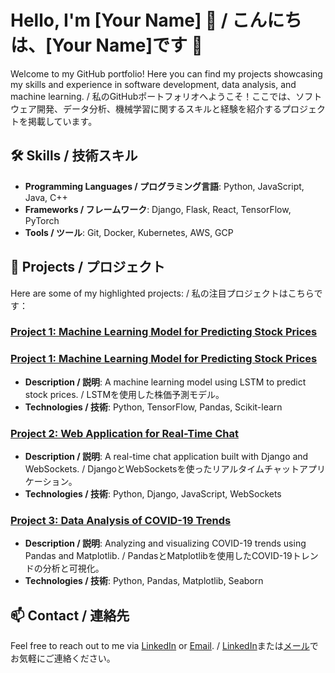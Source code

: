 # Hello, I'm [Your Name] 👋 / こんにちは、[Your Name]です 👋

Welcome to my GitHub portfolio! Here you can find my projects showcasing my skills and experience in software development, data analysis, and machine learning. / 私のGitHubポートフォリオへようこそ！ここでは、ソフトウェア開発、データ分析、機械学習に関するスキルと経験を紹介するプロジェクトを掲載しています。

## 🛠️ Skills / 技術スキル
- **Programming Languages / プログラミング言語**: Python, JavaScript, Java, C++
- **Frameworks / フレームワーク**: Django, Flask, React, TensorFlow, PyTorch
- **Tools / ツール**: Git, Docker, Kubernetes, AWS, GCP

## 🚀 Projects / プロジェクト
Here are some of my highlighted projects: / 私の注目プロジェクトはこちらです：

### [Project 1: Machine Learning Model for Predicting Stock Prices](https://github.com/your-username/project-1)
### [Project 1: Machine Learning Model for Predicting Stock Prices](https://github.com/Datarchpy/project01)
- **Description / 説明**: A machine learning model using LSTM to predict stock prices. / LSTMを使用した株価予測モデル。
- **Technologies / 技術**: Python, TensorFlow, Pandas, Scikit-learn

### [Project 2: Web Application for Real-Time Chat](https://github.com/your-username/project-2)
- **Description / 説明**: A real-time chat application built with Django and WebSockets. / DjangoとWebSocketsを使ったリアルタイムチャットアプリケーション。
- **Technologies / 技術**: Python, Django, JavaScript, WebSockets

### [Project 3: Data Analysis of COVID-19 Trends](https://github.com/your-username/project-3)
- **Description / 説明**: Analyzing and visualizing COVID-19 trends using Pandas and Matplotlib. / PandasとMatplotlibを使用したCOVID-19トレンドの分析と可視化。
- **Technologies / 技術**: Python, Pandas, Matplotlib, Seaborn

## 📫 Contact / 連絡先
Feel free to reach out to me via [LinkedIn](https://www.linkedin.com/in/your-profile) or [Email](mailto:your-email@example.com). / [LinkedIn](https://www.linkedin.com/in/your-profile)または[メール](mailto:your-email@example.com)でお気軽にご連絡ください。
